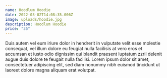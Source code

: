```yaml
---
name: Hoodlum Hoodie
date: 2022-03-02T14:08:35.006Z
image: uploads/hoodie.jpg
description: Hoodlum Hoodie
price: "35"
---
```

Duis autem vel eum iriure dolor in hendrerit in vulputate velit esse molestie consequat, vel illum dolore eu feugiat nulla facilisis at vero eros et accumsan et iusto odio dignissim qui blandit praesent luptatum zzril delenit augue duis dolore te feugait nulla facilisi. Lorem ipsum dolor sit amet, consectetuer adipiscing elit, sed diam nonummy nibh euismod tincidunt ut laoreet dolore magna aliquam erat volutpat.